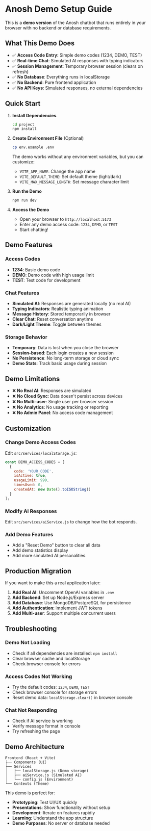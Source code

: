 # Anosh Demo Setup Guide

This is a **demo version** of the Anosh chatbot that runs entirely in your browser with no backend or database requirements.

## What This Demo Does

- ✅ **Access Code Entry**: Simple demo codes (1234, DEMO, TEST)
- ✅ **Real-time Chat**: Simulated AI responses with typing indicators
- ✅ **Session Management**: Temporary browser session (clears on refresh)
- ✅ **No Database**: Everything runs in localStorage
- ✅ **No Backend**: Pure frontend application
- ✅ **No API Keys**: Simulated responses, no external dependencies

## Quick Start

1. **Install Dependencies**
   ```bash
   cd project
   npm install
   ```

2. **Create Environment File** (Optional)
   ```bash
   cp env.example .env
   ```
   
   The demo works without any environment variables, but you can customize:
   - `VITE_APP_NAME`: Change the app name
   - `VITE_DEFAULT_THEME`: Set default theme (light/dark)
   - `VITE_MAX_MESSAGE_LENGTH`: Set message character limit

3. **Run the Demo**
   ```bash
   npm run dev
   ```

4. **Access the Demo**
   - Open your browser to `http://localhost:5173`
   - Enter any demo access code: `1234`, `DEMO`, or `TEST`
   - Start chatting!

## Demo Features

### Access Codes
- **1234**: Basic demo code
- **DEMO**: Demo code with high usage limit
- **TEST**: Test code for development

### Chat Features
- **Simulated AI**: Responses are generated locally (no real AI)
- **Typing Indicators**: Realistic typing animation
- **Message History**: Stored temporarily in browser
- **Clear Chat**: Reset conversation anytime
- **Dark/Light Theme**: Toggle between themes

### Storage Behavior
- **Temporary**: Data is lost when you close the browser
- **Session-based**: Each login creates a new session
- **No Persistence**: No long-term storage or cloud sync
- **Demo Stats**: Track basic usage during session

## Demo Limitations

- ❌ **No Real AI**: Responses are simulated
- ❌ **No Cloud Sync**: Data doesn't persist across devices
- ❌ **No Multi-user**: Single user per browser session
- ❌ **No Analytics**: No usage tracking or reporting
- ❌ **No Admin Panel**: No access code management

## Customization

### Change Demo Access Codes
Edit `src/services/localStorage.js`:
```javascript
const DEMO_ACCESS_CODES = [
  {
    code: 'YOUR_CODE',
    isActive: true,
    usageLimit: 999,
    timesUsed: 0,
    createdAt: new Date().toISOString()
  }
];
```

### Modify AI Responses
Edit `src/services/aiService.js` to change how the bot responds.

### Add Demo Features
- Add a "Reset Demo" button to clear all data
- Add demo statistics display
- Add more simulated AI personalities

## Production Migration

If you want to make this a real application later:

1. **Add Real AI**: Uncomment OpenAI variables in `.env`
2. **Add Backend**: Set up Node.js/Express server
3. **Add Database**: Use MongoDB/PostgreSQL for persistence
4. **Add Authentication**: Implement JWT tokens
5. **Add Multi-user**: Support multiple concurrent users

## Troubleshooting

### Demo Not Loading
- Check if all dependencies are installed: `npm install`
- Clear browser cache and localStorage
- Check browser console for errors

### Access Codes Not Working
- Try the default codes: `1234`, `DEMO`, `TEST`
- Check browser console for storage errors
- Reset demo data: `localStorage.clear()` in browser console

### Chat Not Responding
- Check if AI service is working
- Verify message format in console
- Try refreshing the page

## Demo Architecture

```
Frontend (React + Vite)
├── Components (UI)
├── Services
│   ├── localStorage.js (Demo storage)
│   ├── aiService.js (Simulated AI)
│   └── config.js (Environment)
└── Contexts (Theme)
```

This demo is perfect for:
- **Prototyping**: Test UI/UX quickly
- **Presentations**: Show functionality without setup
- **Development**: Iterate on features rapidly
- **Learning**: Understand the app structure
- **Demo Purposes**: No server or database needed 